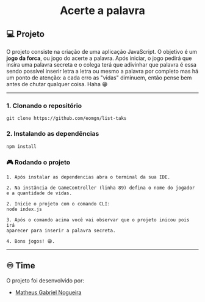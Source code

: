 <h1 align="center">Acerte a palavra</h1>

## 💻 Projeto

O projeto consiste na criação de uma aplicação JavaScript. O objetivo é um <strong>jogo da forca</strong>, ou jogo do acerte a palavra. Após iniciar, o jogo pedirá que insira uma palavra secreta e o colega terá que adivinhar que palavra é essa sendo possível inserir letra a letra ou mesmo a palavra por completo mas há um ponto de atenção: a cada erro as "vidas" diminuem, então pense bem antes de chutar qualquer coisa. Haha 😁

---

### 1. Clonando o repositório

```
git clone https://github.com/eomgn/list-taks
```

### 2. Instalando as dependências

```
npm install
```

### 🎮 Rodando o projeto

```
1. Após instalar as dependencias abra o terminal da sua IDE.
```

```
2. Na instância de GameController (linha 89) defina o nome do jogador e a quantidade de vidas.
```

```
2. Inicie o projeto com o comando CLI:
node index.js
```

```
3. Após o comando acima você vai observar que o projeto inicou pois irá
aparecer para inserir a palavra secreta.
```

```
4. Bons jogos! 😁.
```

---

## ♾️ Time

O projeto foi desenvolvido por:

-   [Matheus Gabriel Nogueira](https://github.com/eomgn)
